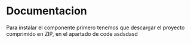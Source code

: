 # Documentacion
Para instalar el componente primero tenemos que descargar el proyecto comprimido en ZIP, en el apartado de code
asdsdasd
